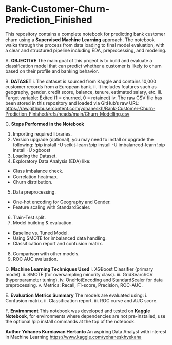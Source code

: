 # Bank-Customer-Churn-Prediction_Finished

This repository contains a complete notebook for predicting bank customer churn using a **Supervised Machine Learning** approach. The notebook walks through the process from data loading to final model evaluation, with a clear and structured pipeline including EDA, preprocessing, and modeling. 

A. **OBJECTIVE**
The main goal of this project is to build and evaluate a classification model that can predict whether a customer is likely to churn based on their profile and banking behavior.

B. **DATASET**
i. The dataset is sourced from Kaggle and contains 10,000 customer records from a European bank.
ii. It includes features such as geography, gender, credit score, balance, tenure, estimated salary, etc.
iii. Target variable: Exited (1 = churned, 0 = retained)
iv. The raw CSV file has been stored in this repository and loaded via GitHub’s raw URL:
https://raw.githubusercontent.com/yohaneskh/Bank-Customer-Churn-Prediction_Finished/refs/heads/main/Churn_Modelling.csv

C. **Steps Performed in the Notebook**
1. Importing required libraries.
2. Version upgrade (optional), you may need to install or upgrade the following:
!pip install -U scikit-learn
!pip install -U imbalanced-learn
!pip install -U xgboost
3. Loading the Dataset.
4. Exploratory Data Analysis (EDA) like:
- Class imbalance check.
- Correlation heatmap.
- Churn distribution.
5. Data preprocessing.
- One-hot encoding for Geography and Gender.
- Feature scaling with StandardScaler.
6. Train-Test split.
7. Model building & evaluation.
- Baseline vs. Tuned Model.
- Using SMOTE for imbalanced data handling.
- Classification report and confusion matrix.
8. Comparison with other models.
9. ROC AUC evaluation.

D. **Machine Learning Techniques Used**
i. XGBoost Classifier (primary model).
ii. SMOTE (for oversampling minority class).
iii. GridSearchCV (hyperparameter tuning).
iv. OneHotEncoding and StandardScaler for data preprocessing.
v. Metrics: Recall, F1-score, Precision, ROC-AUC.

E. **Evaluation Metrics Summary**
The models are evaluated using:
i. Confusion matrix.
ii. Classification report.
iii. ROC curve and AUC score.

F. **Environment**
This notebook was developed and tested on **Kaggle Notebook**, for environments where dependencies are not pre-installed, use the optional !pip install commands at the top of the notebook.

**Author**
**Yohanes Kurniawan Hertanto**
An aspiring Data Analyst with interest in Machine Learning
https://www.kaggle.com/yohaneskhyekaha
